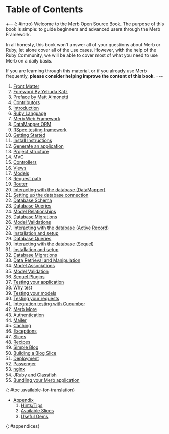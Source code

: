 # Table of Contents

+-- {: #intro}
Welcome to the Merb Open Source Book.
The purpose of this book is simple: to guide beginners and advanced users
through the Merb Framework.

In all honesty, this book won't answer all of your questions about Merb or
Ruby, let alone cover all of the use cases.
However, with the help of the Ruby Community, we will be able to cover most
of what you need to use Merb on a daily basis.

If you are learning through this material, or if you already use Merb 
frequently, **please consider helping improve the content of this book**.
=--

1. [Front Matter](/front-matter)
  1. [Foreword By Yehuda Katz](/front-matter/foreword)
  1. [Preface by Matt Aimonetti](/front-matter/preface)
  1. [Contributors](/front-matter/contributors)
1. [Introduction](/introduction)
  1. [Ruby Language](/introduction/ruby)
  1. [Merb Web Framework](/introduction/merb)
  1. [DataMapper ORM](/introduction/datamapper)
  1. [RSpec testing framework](/introduction/rspec)
1. [Getting Started](/getting-started)
  1. [Install Instructions](/getting-started/install-instructions)
  1. [Generate an application](/getting-started/generate-an-application)
  1. [Project structure](/getting-started/project-structure)
  1. [MVC](/getting-started/mvc)
  1. [Controllers](/getting-started/controllers)
  1. [Views](/getting-started/views)
  1. [Models](/getting-started/models)
  1. [Request path](/getting-started/request-path)
  1. [Router](/getting-started/router)
1. [Interacting with the database (DataMapper)](/interacting-with-the-database)
  1. [Setting up the database connection](/interacting-with-the-database/dm-setting-up)
  1. [Database Schema](/interacting-with-the-database/dm-schema)
  1. [Database Queries](/interacting-with-the-database/dm-queries)
  1. [Model Relationships](/interacting-with-the-database/dm-relationships)
  1. [Database Migrations](/interacting-with-the-database/dm-migrations)
  1. [Model Validations](/interacting-with-the-database/dm-validations)
1. [Interacting with the database (Active Record)](/interacting-with-the-database-active_record)
  1. [Installation and setup](/interacting-with-the-database-active_record/setting-up)
  1. [Database Queries](/interacting-with-the-database-active_record/queries)
1. [Interacting with the database (Sequel)](/interacting-with-the-database-sequel)
  1. [Installation and setup](/interacting-with-the-database-sequel/setting-up)
  1. [Database Migrations](/interacting-with-the-database-sequel/migrations)
  1. [Data Retrieval and Manipulation](/interacting-with-the-database-sequel/data-retrieval-and-manipulation)
  1. [Model Associations](/interacting-with-the-database-sequel/model-associations)
  1. [Model Validation](/interacting-with-the-database-sequel/model-validation)
  1. [Sequel Plugins](/interacting-with-the-database-sequel/sequel-plugins)  
1. [Testing your application](/testing-your-application)
  1. [Why test](/testing-your-application/why)
  1. [Testing your models](/testing-your-application/models)
  1. [Testing your requests](/testing-your-application/requests)
  1. [Integration testing with Cucumber](/testing-your-application/cucumber)
1. [Merb More](/merb-more)
  1. [Authentication](/merb-more/authentication)
  1. [Mailer](/merb-more/mailer)
  1. [Caching](/merb-more/caching)
  1. [Exceptions](/merb-more/exceptions)
  1. [Slices](/merb-more/slices)
1. [Recipes](/recipes)
  1. [Simple Blog](/recipes/simple-blog)
  1. [Building a Blog Slice](/recipes/blog-slice)
1. [Deployment](/deployment)
  1. [Passenger](/deployment/passenger)
  1. [nginx](/deployment/nginx)
  1. [JRuby and Glassfish](/deployment/jruby)
  1. [Bundling your Merb application](/deployment/bundle)

{: #toc .available-for-translation}

* [Appendix](/appendix)
  1. [Hints/Tips](/appendix/hints-tips)
  1. [Available Slices](/appendix/slices)
  1. [Useful Gems](/appendix/gems)

{: #appendices}
